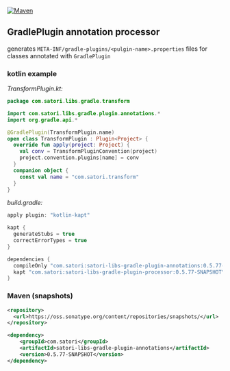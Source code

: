 [![Maven](https://img.shields.io/nexus/s/https/oss.sonatype.org/com.satori/satori-libs-gradle-plugin-annotations.svg)](https://oss.sonatype.org/content/repositories/snapshots/com/satori/satori-libs-gradle-plugin-annotations/0.5.77-SNAPSHOT/)
## GradlePlugin annotation processor 

generates `META-INF/gradle-plugins/<pulgin-name>.properties` files for classes annotated with `GradlePlugin`  



### kotlin example
*TransformPlugin.kt:*
```kotlin
package com.satori.libs.gradle.transform

import com.satori.libs.gradle.plugin.annotations.*
import org.gradle.api.*

@GradlePlugin(TransformPlugin.name)
open class TransformPlugin : Plugin<Project> {
  override fun apply(project: Project) {
    val conv = TransformPluginConvention(project)
    project.convention.plugins[name] = conv
  }
  companion object {
    const val name = "com.satori.transform"
  }
}
```

*build.gradle:*
```gradle
apply plugin: "kotlin-kapt"

kapt {
  generateStubs = true
  correctErrorTypes = true
}

dependencies {
  compileOnly "com.satori:satori-libs-gradle-plugin-annotations:0.5.77-SNAPSHOT"
  kapt "com.satori:satori-libs-gradle-plugin-processor:0.5.77-SNAPSHOT"
}
```


### Maven (snapshots)
```xml
<repository>
  <url>https://oss.sonatype.org/content/repositories/snapshots/</url>
</repository>
```
```xml
<dependency>
    <groupId>com.satori</groupId>
    <artifactId>satori-libs-gradle-plugin-annotations</artifactId>
    <version>0.5.77-SNAPSHOT</version>
</dependency>
```
